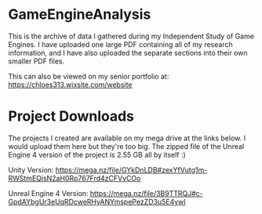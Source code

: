 # GameEngineAnalysis
This is the archive of data I gathered during my Independent Study of Game Engines.
I have uploaded one large PDF containing all of my research information, and I have
also uploaded the separate sections into their own smaller PDF files.

This can also be viewed on my senior portfolio at: https://chloes313.wixsite.com/website

# Project Downloads
The projects I created are available on my mega drive at the links below.
I would upload them here but they're too big. The zipped file of the Unreal Engine 4
version of the project is 2.55 GB all by itself :)

Unity Version:
https://mega.nz/file/GYkDnLDB#zexYfVutg1m-RWStmEQjsN2aH0Rp767Frd4zCFVvCOo

Unreal Engine 4 Version:
https://mega.nz/file/3B9TTRQJ#c-GpdAYbgUr3eUqRDcweRHyANYmspePezZD3u5E4ywI
